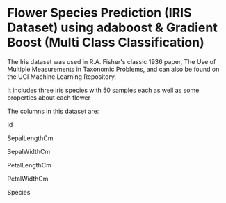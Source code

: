 # Flower Species Prediction  (IRIS Dataset) using adaboost & Gradient Boost (Multi Class Classification)

The Iris dataset was used in R.A. Fisher's classic 1936 paper, The Use of Multiple Measurements in Taxonomic Problems, and can also be found on the UCI Machine Learning Repository.

It includes three iris species with 50 samples each as well as some properties about each flower

The columns in this dataset are:

Id

SepalLengthCm

SepalWidthCm

PetalLengthCm

PetalWidthCm

Species

